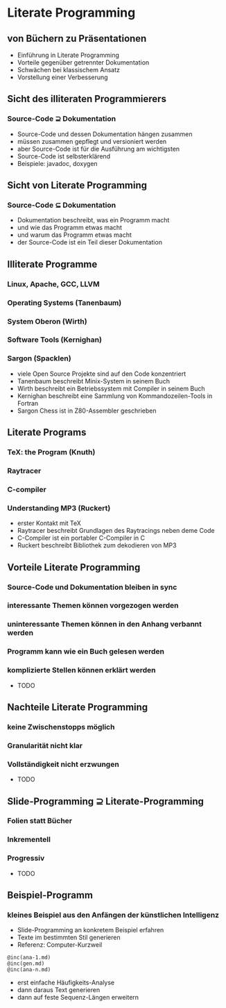 # Literate Programming
## von Büchern zu Präsentationen
* Einführung in Literate Programming
* Vorteile gegenüber getrennter Dokumentation
* Schwächen bei klassischem Ansatz
* Vorstellung einer Verbesserung

## Sicht des illiteraten Programmierers
### Source-Code ⊇ Dokumentation
* Source-Code und dessen Dokumentation hängen zusammen
* müssen zusammen gepflegt und versioniert werden
* aber Source-Code ist für die Ausführung am wichtigsten
* Source-Code ist selbsterklärend
* Beispiele: javadoc, doxygen

## Sicht von Literate Programming
### Source-Code ⊆ Dokumentation
* Dokumentation beschreibt, was ein Programm macht
* und wie das Programm etwas macht
* und warum das Programm etwas macht
* der Source-Code ist ein Teil dieser Dokumentation

## Illiterate Programme
### Linux, Apache, GCC, LLVM
### Operating Systems (Tanenbaum)
### System Oberon (Wirth)
### Software Tools (Kernighan)
### Sargon (Spacklen)
* viele Open Source Projekte sind auf den Code konzentriert
* Tanenbaum beschreibt Minix-System in seinem Buch
* Wirth beschreibt ein Betriebssystem mit Compiler in seinem Buch
* Kernighan beschreibt eine Sammlung von Kommandozeilen-Tools in Fortran
* Sargon Chess ist in Z80-Assembler geschrieben

## Literate Programs
### TeX: the Program (Knuth)
### Raytracer
### C-compiler
### Understanding MP3 (Ruckert)
* erster Kontakt mit TeX
* Raytracer beschreibt Grundlagen des Raytracings neben deme Code
* C-Compiler ist ein portabler C-Compiler in C
* Ruckert beschreibt Bibliothek zum dekodieren von MP3

## Vorteile Literate Programming
### Source-Code und Dokumentation bleiben in sync
### interessante Themen können vorgezogen werden
### uninteressante Themen können in den Anhang verbannt werden
### Programm kann wie ein Buch gelesen werden
### komplizierte Stellen können erklärt werden
* TODO

## Nachteile Literate Programming
### keine Zwischenstopps möglich
### Granularität nicht klar
### Vollständigkeit nicht erzwungen
* TODO

## Slide-Programming ⊇ Literate-Programming
### Folien statt Bücher
### Inkrementell
### Progressiv
* TODO

## Beispiel-Programm
### kleines Beispiel aus den Anfängen der künstlichen Intelligenz
* Slide-Programming an konkretem Beispiel erfahren
* Texte im bestimmten Stil generieren
* Referenz: Computer-Kurzweil

```
@inc(ana-1.md)
@inc(gen.md)
@inc(ana-n.md)
```
* erst einfache Häufigkeits-Analyse
* dann daraus Text generieren
* dann auf feste Sequenz-Längen erweitern

